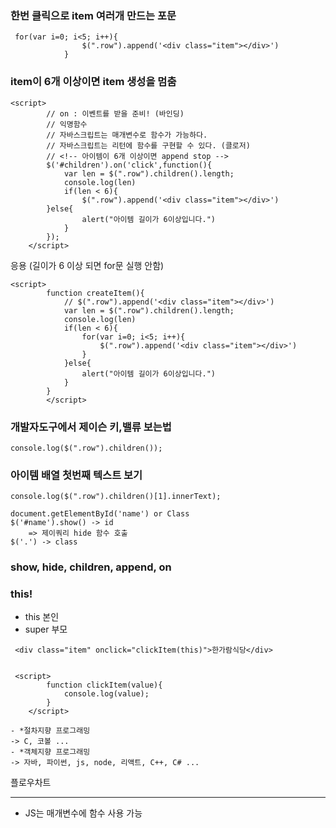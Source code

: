 ### 한번 클릭으로 item 여러개 만드는 포문
```
 for(var i=0; i<5; i++){
                $(".row").append('<div class="item"></div>')
            }
```

### item이 6개 이상이면 item 생성을  멈춤
```
<script>
        // on : 이벤트를 받을 준비! (바인딩)
        // 익명함수
        // 자바스크립트는 매개변수로 함수가 가능하다.
        // 자바스크립트는 리턴에 함수를 구현할 수 있다. (클로저)
        // <!-- 아이템이 6개 이상이면 append stop -->
        $('#children').on('click',function(){
            var len = $(".row").children().length;
            console.log(len)
            if(len < 6){
                $(".row").append('<div class="item"></div>')
        }else{
                alert("아이템 길이가 6이상입니다.")
            }
        });
    </script>
```
응용 (길이가 6 이상 되면 for문 실행 안함)
```
<script>
        function createItem(){
            // $(".row").append('<div class="item"></div>')
            var len = $(".row").children().length;
            console.log(len)
            if(len < 6){
                for(var i=0; i<5; i++){
                    $(".row").append('<div class="item"></div>')
                }
            }else{
                alert("아이템 길이가 6이상입니다.")
            }
        }
        </script>
```

### 개발자도구에서 제이슨 키,밸류 보는법
```
console.log($(".row").children());
```
### 아이템 배열 첫번째 텍스트 보기
```
console.log($(".row").children()[1].innerText);
```
```
document.getElementById('name') or Class
$('#name').show() -> id
    => 제이쿼리 hide 함수 호출
$('.') -> class
```
### show, hide, children, append, on

### this!
- this 본인
- super 부모
```
 <div class="item" onclick="clickItem(this)">한가람식당</div>


 <script>
        function clickItem(value){
            console.log(value);
        }
    </script>
```

    - *절차지향 프로그래밍
    -> C, 코볼 ...
    - *객체지향 프로그래밍
    -> 자바, 파이썬, js, node, 리액트, C++, C# ...

플로우차트

---
* JS는 매개변수에 함수 사용 가능
